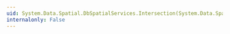 ```yaml
---
uid: System.Data.Spatial.DbSpatialServices.Intersection(System.Data.Spatial.DbGeometry,System.Data.Spatial.DbGeometry)
internalonly: False
---
```

